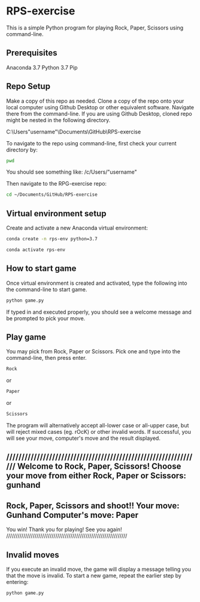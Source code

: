 
# RPS-exercise
This is a simple Python program for playing Rock, Paper, Scissors using command-line.

## Prerequisites
Anaconda 3.7
Python 3.7
Pip

## Repo Setup
Make a copy of this repo as needed. Clone a copy of the repo onto your local computer using Github Desktop or other equivalent software. Navigate there from the command-line. If you are using Github Desktop, cloned repo might be nested in the following directory.

C:\Users\"username"\Documents\GitHub\RPS-exercise

To navigate to the repo using command-line, first check your current directory by:

```sh
pwd
```
You should see something like:
/c/Users/"username"

Then navigate to the RPG-exercise repo:

```sh
cd ~/Documents/GitHub/RPS-exercise
```

## Virtual environment setup
Create and activate a new Anaconda virtual environment:

```sh
conda create -n rps-env python=3.7
```

```sh
conda activate rps-env
```

## How to start game
Once virtual environment is created and activated, type the following into the command-line to start game.

```sh
python game.py
```

If typed in and executed properly, you should see a welcome message and be prompted to pick your move.

## Play game
You may pick from Rock, Paper or Scissors. Pick one and type into the command-line, then press enter.

```sh
Rock
```
or
```sh
Paper
```
or
```sh
Scissors
```

The program will alternatively accept all-lower case or all-upper case, but will reject mixed cases (eg. rOcK) or other invalid words. If successful, you will see your move, computer's move and the result displayed.

////////////////////////////////////////////////////////////////
Welcome to Rock, Paper, Scissors!
Choose your move from either Rock, Paper or Scissors: gunhand
---------------------------------
Rock, Paper, Scissors and shoot!!
Your move: Gunhand
Computer's move: Paper
---------------------------------
You win!
Thank you for playing! See you again!
////////////////////////////////////////////////////////////////

## Invalid moves
If you execute an invalid move, the game will display a message telling you that the move is invalid.
To start a new game, repeat the earlier step by entering:

```sh
python game.py
```
